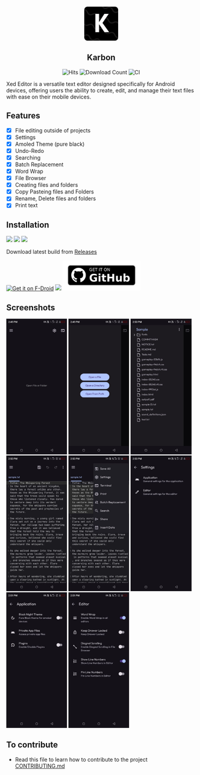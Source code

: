 <p align="center">
  <img src="/fastlane/metadata/android/en-US/images/icon.png" alt="Xed Editor" width="90" height="90"/>
</p>

<h2 align="center"><b>Karbon</b></h2>

<div align="center"><img src="https://hits.seeyoufarm.com/api/count/incr/badge.svg?url=https%3A%2F%2Fgithub.com%2FRohitKushvaha01%2FXed-Editor&count_bg=%2379C83D&title_bg=%23555555&icon=&icon_color=%23E7E7E7&title=views%20(today/total)&edge_flat=false" alt="Hits">
<img src="https://img.shields.io/github/downloads/RohitKushvaha01/Xed-Editor/total?label=Downloads" alt="Download Count"><a href="https://github.com/Rohitkushvaha01/Xed-Editor/actions/workflows/android.yml"></a>
<img src="https://github.com/Rohitkushvaha01/Xed-Editor/actions/workflows/android.yml/badge.svg?event=push" alt="CI"></a>
</div>
</p>






</div>Xed Editor is a versatile text editor designed specifically for Android devices, offering users the ability to create, edit, and manage their text files with ease on their mobile devices.


## Features
- [x] File editing outside of projects
- [x] Settings
- [x] Amoled Theme (pure black)
- [x] Undo-Redo
- [x] Searching
- [x] Batch Replacement
- [x] Word Wrap
- [x] File Browser
- [x] Creating files and folders
- [x] Copy Pasteing files and Folders
- [x] Rename, Delete files and folders
- [x] Print text

## Installation

<div>

<a href="https://github.com/RohitKushvaha01/Xed-Editor/releases"><img src="https://img.shields.io/github/v/release/Rohitkushvaha01/Xed-Editor?include_prereleases&sort=date&display_name=tag"></a>
<a href="https://android.izzysoft.de/repo/apk/com.rk.xededitor">
<img src="https://img.shields.io/endpoint?url=https://apt.izzysoft.de/fdroid/api/v1/shield/com.rk.xededitor&label=IzzyOnDroid&cacheSeconds=33000"></a>
<a href="https://f-droid.org/packages/com.rk.xededitor">
<img src="https://img.shields.io/f-droid/v/com.rk.xededitor"></a>


</div>

Download latest build
from [Releases](https://github.com/RohitKushvaha01/Xed-Editor/releases)

[<img src="https://fdroid.gitlab.io/artwork/badge/get-it-on.png"
    alt="Get it on F-Droid"
    height="80">](https://f-droid.org/packages/com.rk.xededitor)
[<img src="https://gitlab.com/IzzyOnDroid/repo/-/raw/master/assets/IzzyOnDroid.png?ref_type=heads" height="80">](https://apt.izzysoft.de/fdroid/index/apk/com.rk.xededitor)
[<img src="https://raw.githubusercontent.com/Kunzisoft/Github-badge/main/get-it-on-github.png"
alt="Get it on GitHub"
height="80">](https://github.com/RohitKushvaha01/Xed-Editor/releases/latest)
## Screenshots

<div >
<img src="/fastlane/metadata/android/en-US/images/phoneScreenshots/01.jpg" width="32%" />
<img src="/fastlane/metadata/android/en-US/images/phoneScreenshots/02.jpg" width="32%" />
<img src="/fastlane/metadata/android/en-US/images/phoneScreenshots/03.jpg" width="32%" />
</div>
<div >
<img src="/fastlane/metadata/android/en-US/images/phoneScreenshots/04.jpg" width="32%" /> <img src="/fastlane/metadata/android/en-US/images/phoneScreenshots/05.jpg" width="32%" />
  <img src="/fastlane/metadata/android/en-US/images/phoneScreenshots/06.jpg" width="32%" /> <img src="/fastlane/metadata/android/en-US/images/phoneScreenshots/07.jpg" width="32%" />
  <img src="/fastlane/metadata/android/en-US/images/phoneScreenshots/08.jpg" width="32%" />
</div>

## To contribute
- Read this file to learn how to contribute to the project [CONTRIBUTING.md](/CONTRIBUTING.md)

